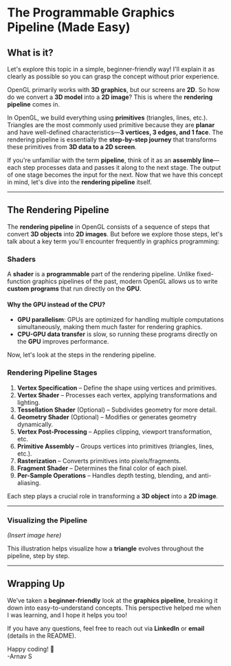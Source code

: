 # The Programmable Graphics Pipeline (Made Easy)

## What is it?

Let's explore this topic in a simple, beginner-friendly way! I'll explain it as clearly as possible so you can grasp the concept without prior experience.  

OpenGL primarily works with **3D graphics**, but our screens are **2D**. So how do we convert a **3D model** into a **2D image**? This is where the **rendering pipeline** comes in.  

In OpenGL, we build everything using **primitives** (triangles, lines, etc.). Triangles are the most commonly used primitive because they are **planar** and have well-defined characteristics—**3 vertices, 3 edges, and 1 face**. The rendering pipeline is essentially the **step-by-step journey** that transforms these primitives from **3D data to a 2D screen**.  

If you're unfamiliar with the term **pipeline**, think of it as an **assembly line**—each step processes data and passes it along to the next stage. The output of one stage becomes the input for the next. Now that we have this concept in mind, let's dive into the **rendering pipeline** itself.  

---

## The Rendering Pipeline  

The **rendering pipeline** in OpenGL consists of a sequence of steps that convert **3D objects** into **2D images**. But before we explore those steps, let's talk about a key term you'll encounter frequently in graphics programming:  

### **Shaders**  

A **shader** is a **programmable** part of the rendering pipeline. Unlike fixed-function graphics pipelines of the past, modern OpenGL allows us to write **custom programs** that run directly on the **GPU**.  

#### Why the **GPU** instead of the **CPU**?  
- **GPU parallelism**: GPUs are optimized for handling multiple computations simultaneously, making them much faster for rendering graphics.  
- **CPU-GPU data transfer** is slow, so running these programs directly on the **GPU** improves performance.  

Now, let's look at the steps in the rendering pipeline.  

### **Rendering Pipeline Stages**  

1. **Vertex Specification** – Define the shape using vertices and primitives.  
2. **Vertex Shader** – Processes each vertex, applying transformations and lighting.  
3. **Tessellation Shader** (Optional) – Subdivides geometry for more detail.  
4. **Geometry Shader** (Optional) – Modifies or generates geometry dynamically.  
5. **Vertex Post-Processing** – Applies clipping, viewport transformation, etc.  
6. **Primitive Assembly** – Groups vertices into primitives (triangles, lines, etc.).  
7. **Rasterization** – Converts primitives into pixels/fragments.  
8. **Fragment Shader** – Determines the final color of each pixel.  
9. **Per-Sample Operations** – Handles depth testing, blending, and anti-aliasing.  

Each step plays a crucial role in transforming a **3D object** into a **2D image**.  

---

### **Visualizing the Pipeline**  

_(Insert image here)_  

This illustration helps visualize how a **triangle** evolves throughout the pipeline, step by step.  

---

## **Wrapping Up**  

We’ve taken a **beginner-friendly** look at the **graphics pipeline**, breaking it down into easy-to-understand concepts. This perspective helped me when I was learning, and I hope it helps you too!  

If you have any questions, feel free to reach out via **LinkedIn** or **email** (details in the README).  

Happy coding! 🚀  
-Arnav S
